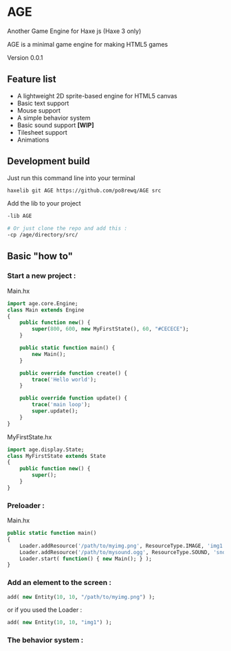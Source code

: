 AGE
===

Another Game Engine for Haxe js (Haxe 3 only)

AGE is a minimal game engine for making HTML5 games

Version 0.0.1


Feature list
------------

 * A lightweight 2D sprite-based engine for HTML5 canvas
 * Basic text support
 * Mouse support 
 * A simple behavior system
 * Basic sound support **[WIP]**
 * Tilesheet support
 * Animations


Development build
-----------------

Just run this command line into your terminal

```bash
haxelib git AGE https://github.com/po8rewq/AGE src
```

Add the lib to your project

```bash
-lib AGE

# Or just clone the repo and add this :
-cp /age/directory/src/
```


Basic "how to"
--------------

### Start a new project :

Main.hx
```haxe
import age.core.Engine;
class Main extends Engine
{
	public function new() {
		super(800, 600, new MyFirstState(), 60, "#CECECE");
	}

	public static function main() {
		new Main();
	}

	public override function create() {
		trace('Hello world');
	}

	public override function update() {
		trace('main loop');
		super.update();
	}
}
```

MyFirstState.hx
```haxe
import age.display.State;
class MyFirstState extends State
{
	public function new() {
		super();
	}
}
```

### Preloader :

Main.hx
```haxe
public static function main()
{
	Loader.addResource('/path/to/myimg.png', ResourceType.IMAGE, 'img1');
	Loader.addResource('/path/to/mysound.ogg', ResourceType.SOUND, 'snd1');
	Loader.start( function() { new Main(); } );
}
```

### Add an element to the screen :

```haxe
add( new Entity(10, 10, "/path/to/myimg.png") );
```

or if you used the Loader :

```haxe
add( new Entity(10, 10, "img1") );
```


 ### The behavior system :
 

